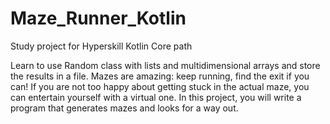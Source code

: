 # Maze_Runner_Kotlin
Study project for Hyperskill Kotlin Core path

Learn to use Random class with lists and multidimensional arrays and store the results in a file.
Mazes are amazing: keep running, find the exit if you can! If you are not too happy about getting stuck in the actual maze, you can entertain yourself with a virtual one.
In this project, you will write a program that generates mazes and looks for a way out.
